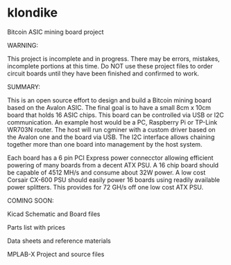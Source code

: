 klondike
========

Bitcoin ASIC mining board project

WARNING:

  This project is incomplete and in progress. There may be errors, mistakes, incomplete portions at this time. Do NOT use these project files to order circuit boards until they have been finished and confirmed to work.

SUMMARY:

  This is an open source effort to design and build a Bitcoin mining board based on the Avalon ASIC. The final goal is to have a small 8cm x 10cm board that holds 16 ASIC chips. This board can be controlled via USB or I2C communication. An example host would be a PC, Raspberry Pi or TP-Link WR703N router. The host will run cgminer with a custom driver based on the Avalon one and the board via USB. The I2C interface allows chaining together more than one board into management by the host system.
    
  
  Each board has a 6 pin PCI Express power connecctor allowing efficient powering of many boards from a decent ATX PSU. A 16 chip board should be capable of 4512 MH/s and consume about 32W power. A low cost Corsair CX-600 PSU should easily power 16 boards using readily available power splitters. This provides for 72 GH/s off one low cost ATX PSU.
  
  

COMING SOON:

  Kicad Schematic and Board files
  
  Parts list with prices
  
  Data sheets and reference materials
  
  MPLAB-X Project and source files
  
  
